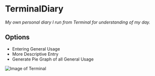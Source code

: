 # TerminalDiary
*My own personal diary I run from Terminal for understanding of my day.*
## Options
* Entering General Usage
* More Descriptive Entry
* Generate Pie Graph of all General Usage

![Image of Terminal](github.com/odhjoseph/TerminalDiary/extraImages/example.png)
 
